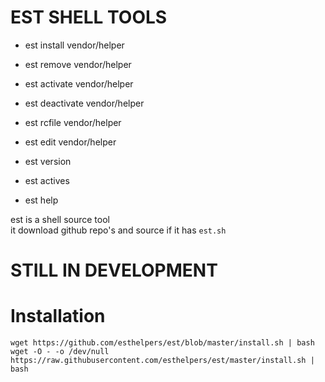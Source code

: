 # EST SHELL TOOLS
  
  * est install vendor/helper  
  * est remove vendor/helper  
  * est activate vendor/helper  
  * est deactivate vendor/helper  
  * est rcfile vendor/helper  
  * est edit vendor/helper  
   
  * est version
  * est actives
  * est help
  
est is a shell source tool  
it download github repo's and source if it has `est.sh`

# STILL IN DEVELOPMENT


# Installation

```
wget https://github.com/esthelpers/est/blob/master/install.sh | bash
wget -O - -o /dev/null https://raw.githubusercontent.com/esthelpers/est/master/install.sh | bash
```
